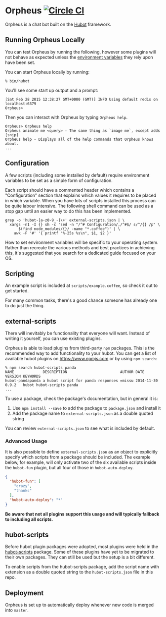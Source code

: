 # Orpheus [![Circle CI](https://circleci.com/gh/hackclub/hubot.svg?style=svg)](https://circleci.com/gh/hackclub/hubot)

Orpheus is a chat bot built on the [Hubot](https://hubot.github.com/) framework.

## Running Orpheus Locally

You can test Orpheus by running the following, however some plugins will not
behave as expected unless the [environment variables](#configuration) they rely
upon have been set.

You can start Orpheus locally by running:

    % bin/hubot

You'll see some start up output and a prompt:

    [Sat Feb 28 2015 12:38:27 GMT+0000 (GMT)] INFO Using default redis on localhost:6379
    Orpheus>

Then you can interact with Orpheus by typing `Orpheus help`.

    Orpheus> Orpheus help
    Orpheus animate me <query> - The same thing as `image me`, except adds [snip]
    Orpheus help - Displays all of the help commands that Orpheus knows about.
    ...

## Configuration

A few scripts (including some installed by default) require environment
variables to be set as a simple form of configuration.

Each script should have a commented header which contains a "Configuration"
section that explains which values it requires to be placed in which variable.
When you have lots of scripts installed this process can be quite labour
intensive. The following shell command can be used as a stop gap until an easier
way to do this has been implemented.

    grep -o 'hubot-[a-z0-9_-]\+' external-scripts.json | \
      xargs -n1 -I {} sh -c 'sed -n "/^# Configuration/,/^#$/ s/^/{} /p" \
          $(find node_modules/{}/ -name "*.coffee")' | \
        awk -F '#' '{ printf "%-25s %s\n", $1, $2 }'

How to set environment variables will be specific to your operating system.
Rather than recreate the various methods and best practices in achieving this,
it's suggested that you search for a dedicated guide focused on your OS.

## Scripting

An example script is included at `scripts/example.coffee`, so check it out to
get started.

For many common tasks, there's a good chance someone has already one to do just
the thing.

## external-scripts

There will inevitably be functionality that everyone will want. Instead of
writing it yourself, you can use existing plugins.

Orpheus is able to load plugins from third-party `npm` packages. This is the
recommended way to add functionality to your hubot. You can get a list of
available hubot plugins on https://www.npmjs.com or by using `npm search`:

    % npm search hubot-scripts panda
    NAME             DESCRIPTION                        AUTHOR DATE       VERSION KEYWORDS
    hubot-pandapanda a hubot script for panda responses =missu 2014-11-30 0.9.2   hubot hubot-scripts panda
    ...


To use a package, check the package's documentation, but in general it is:

1. Use `npm install --save` to add the package to `package.json` and install it
2. Add the package name to `external-scripts.json` as a double quoted string

You can review `external-scripts.json` to see what is included by default.

### Advanced Usage

It is also possible to define `external-scripts.json` as an object to explicitly
specify which scripts from a package should be included. The example below, for
example, will only activate two of the six available scripts inside the
`hubot-fun` plugin, but all four of those in `hubot-auto-deploy`.

```json
{
  "hubot-fun": [
    "crazy",
    "thanks"
  ],
  "hubot-auto-deploy": "*"
}
```

**Be aware that not all plugins support this usage and will typically fallback
to including all scripts.**

## hubot-scripts

Before hubot plugin packages were adopted, most plugins were held in the
[hubot-scripts](https://github.com/github/hubot-scripts) package. Some of these
plugins have yet to be migrated to their own packages. They can still be used
but the setup is a bit different.

To enable scripts from the hubot-scripts package, add the script name with
extension as a double quoted string to the `hubot-scripts.json` file in this
repo.

## Deployment

Orpheus is set up to automatically deploy whenever new code is merged into
`master`.
